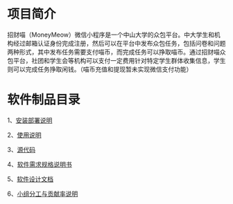 # 项目简介

招财喵（MoneyMeow）微信小程序是一个中山大学的众包平台。中大学生和机构经过邮箱认证身份完成注册，然后可以在平台中发布众包任务，包括问卷和问题两种形式，其中发布任务需要支付喵币，而完成任务可以挣取喵币。通过招财喵众包平台，社团和学生会等机构可以支付一定费用针对特定学生群体收集信息，学生则可以完成任务挣取闲钱。（喵币充值和提现暂未实现微信支付功能）



# 软件制品目录

1、[安装部署说明](https://swsad.github.io/MoneyMeow_Final/1-安装部署说明)

2、[使用说明](https://swsad.github.io/MoneyMeow_Final/2-使用说明)

3、[源代码](https://swsad.github.io/MoneyMeow_Final/3-源代码)

4、[软件需求规格说明书](https://swsad.github.io/MoneyMeow_Final/4-软件需求规格说明书)

5、[软件设计文档](https://swsad.github.io/MoneyMeow_Final/5-软件设计文档)

6、[小组分工与贡献率说明](https://swsad.github.io/MoneyMeow_Final/6-小组分工与贡献率说明)